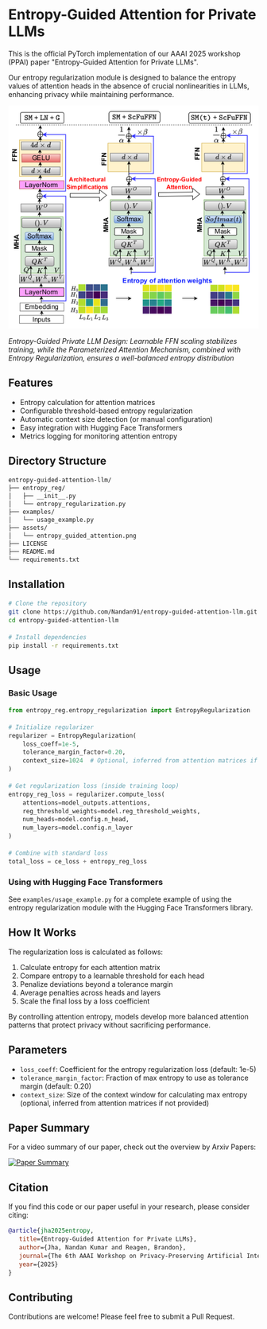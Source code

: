 # Entropy-Guided Attention for Private LLMs

This is the official PyTorch implementation of our AAAI 2025 workshop (PPAI) paper "Entropy-Guided Attention for Private LLMs". 

Our entropy regularization module is designed to balance the entropy values of attention heads in the absence of crucial nonlinearities in LLMs, enhancing privacy while maintaining performance.

![Entropy-guided Attention](https://github.com/Nandan91/entropy-guided-attention-llm/raw/main/assets/entropy_guided_attention.png)

*Entropy-Guided Private LLM Design: Learnable FFN scaling stabilizes training, while the Parameterized Attention Mechanism, combined with Entropy Regularization, ensures a well-balanced entropy distribution*

## Features

- Entropy calculation for attention matrices
- Configurable threshold-based entropy regularization
- Automatic context size detection (or manual configuration)
- Easy integration with Hugging Face Transformers
- Metrics logging for monitoring attention entropy

## Directory Structure

```
entropy-guided-attention-llm/
├── entropy_reg/
│   ├── __init__.py
│   └── entropy_regularization.py
├── examples/
│   └── usage_example.py
├── assets/
│   └── entropy_guided_attention.png
├── LICENSE
├── README.md
└── requirements.txt
```

## Installation

```bash
# Clone the repository
git clone https://github.com/Nandan91/entropy-guided-attention-llm.git
cd entropy-guided-attention-llm

# Install dependencies
pip install -r requirements.txt
```

## Usage

### Basic Usage

```python
from entropy_reg.entropy_regularization import EntropyRegularization

# Initialize regularizer
regularizer = EntropyRegularization(
    loss_coeff=1e-5,
    tolerance_margin_factor=0.20,
    context_size=1024  # Optional, inferred from attention matrices if not provided
)

# Get regularization loss (inside training loop)
entropy_reg_loss = regularizer.compute_loss(
    attentions=model_outputs.attentions,
    reg_threshold_weights=model.reg_threshold_weights,
    num_heads=model.config.n_head,
    num_layers=model.config.n_layer
)

# Combine with standard loss
total_loss = ce_loss + entropy_reg_loss
```

### Using with Hugging Face Transformers

See `examples/usage_example.py` for a complete example of using the entropy regularization module with the Hugging Face Transformers library.

## How It Works

The regularization loss is calculated as follows:

1. Calculate entropy for each attention matrix
2. Compare entropy to a learnable threshold for each head
3. Penalize deviations beyond a tolerance margin
4. Average penalties across heads and layers
5. Scale the final loss by a loss coefficient

By controlling attention entropy, models develop more balanced attention patterns that protect privacy without sacrificing performance.

## Parameters

- `loss_coeff`: Coefficient for the entropy regularization loss (default: 1e-5)
- `tolerance_margin_factor`: Fraction of max entropy to use as tolerance margin (default: 0.20)
- `context_size`: Size of the context window for calculating max entropy (optional, inferred from attention matrices if not provided)

## Paper Summary

For a video summary of our paper, check out the overview by Arxiv Papers:

[![Paper Summary](https://img.youtube.com/vi/iX7dO8J7wuY/0.jpg)](https://www.youtube.com/watch?v=iX7dO8J7wuY)

## Citation

If you find this code or our paper useful in your research, please consider citing:

```bibtex
@article{jha2025entropy,
   title={Entropy-Guided Attention for Private LLMs},
   author={Jha, Nandan Kumar and Reagen, Brandon},
   journal={The 6th AAAI Workshop on Privacy-Preserving Artificial Intelligence},
   year={2025}
}
```

## Contributing

Contributions are welcome! Please feel free to submit a Pull Request.

